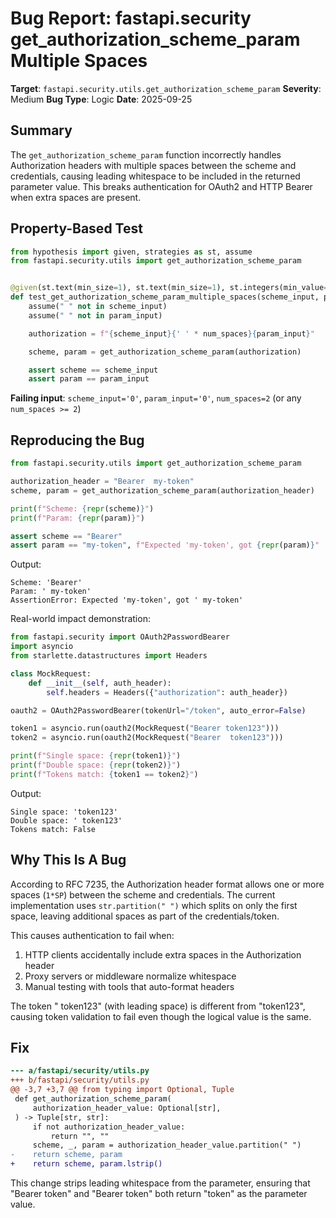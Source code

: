 # Bug Report: fastapi.security get_authorization_scheme_param Multiple Spaces

**Target**: `fastapi.security.utils.get_authorization_scheme_param`
**Severity**: Medium
**Bug Type**: Logic
**Date**: 2025-09-25

## Summary

The `get_authorization_scheme_param` function incorrectly handles Authorization headers with multiple spaces between the scheme and credentials, causing leading whitespace to be included in the returned parameter value. This breaks authentication for OAuth2 and HTTP Bearer when extra spaces are present.

## Property-Based Test

```python
from hypothesis import given, strategies as st, assume
from fastapi.security.utils import get_authorization_scheme_param


@given(st.text(min_size=1), st.text(min_size=1), st.integers(min_value=2, max_value=10))
def test_get_authorization_scheme_param_multiple_spaces(scheme_input, param_input, num_spaces):
    assume(" " not in scheme_input)
    assume(" " not in param_input)

    authorization = f"{scheme_input}{' ' * num_spaces}{param_input}"

    scheme, param = get_authorization_scheme_param(authorization)

    assert scheme == scheme_input
    assert param == param_input
```

**Failing input**: `scheme_input='0'`, `param_input='0'`, `num_spaces=2` (or any `num_spaces >= 2`)

## Reproducing the Bug

```python
from fastapi.security.utils import get_authorization_scheme_param

authorization_header = "Bearer  my-token"
scheme, param = get_authorization_scheme_param(authorization_header)

print(f"Scheme: {repr(scheme)}")
print(f"Param: {repr(param)}")

assert scheme == "Bearer"
assert param == "my-token", f"Expected 'my-token', got {repr(param)}"
```

Output:
```
Scheme: 'Bearer'
Param: ' my-token'
AssertionError: Expected 'my-token', got ' my-token'
```

Real-world impact demonstration:
```python
from fastapi.security import OAuth2PasswordBearer
import asyncio
from starlette.datastructures import Headers

class MockRequest:
    def __init__(self, auth_header):
        self.headers = Headers({"authorization": auth_header})

oauth2 = OAuth2PasswordBearer(tokenUrl="/token", auto_error=False)

token1 = asyncio.run(oauth2(MockRequest("Bearer token123")))
token2 = asyncio.run(oauth2(MockRequest("Bearer  token123")))

print(f"Single space: {repr(token1)}")
print(f"Double space: {repr(token2)}")
print(f"Tokens match: {token1 == token2}")
```

Output:
```
Single space: 'token123'
Double space: ' token123'
Tokens match: False
```

## Why This Is A Bug

According to RFC 7235, the Authorization header format allows one or more spaces (`1*SP`) between the scheme and credentials. The current implementation uses `str.partition(" ")` which splits on only the first space, leaving additional spaces as part of the credentials/token.

This causes authentication to fail when:
1. HTTP clients accidentally include extra spaces in the Authorization header
2. Proxy servers or middleware normalize whitespace
3. Manual testing with tools that auto-format headers

The token " token123" (with leading space) is different from "token123", causing token validation to fail even though the logical value is the same.

## Fix

```diff
--- a/fastapi/security/utils.py
+++ b/fastapi/security/utils.py
@@ -3,7 +3,7 @@ from typing import Optional, Tuple
 def get_authorization_scheme_param(
     authorization_header_value: Optional[str],
 ) -> Tuple[str, str]:
     if not authorization_header_value:
         return "", ""
     scheme, _, param = authorization_header_value.partition(" ")
-    return scheme, param
+    return scheme, param.lstrip()
```

This change strips leading whitespace from the parameter, ensuring that "Bearer  token" and "Bearer token" both return "token" as the parameter value.
